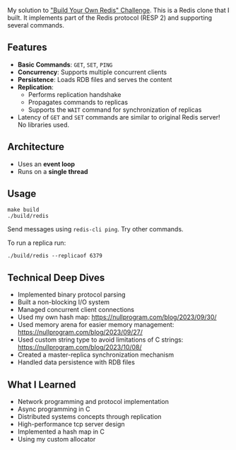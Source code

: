 My solution to ["Build Your Own Redis" Challenge](https://codecrafters.io/challenges/redis).
This is a Redis clone that I built. It implements part of the Redis protocol (RESP 2) and supporting several commands.

## Features

- **Basic Commands**: `GET`, `SET`, `PING`
- **Concurrency**: Supports multiple concurrent clients
- **Persistence**: Loads RDB files and serves the content
- **Replication**:
  - Performs replication handshake
  - Propagates commands to replicas
  - Supports the `WAIT` command for synchronization of replicas
- Latency of `GET` and `SET` commands are similar to original Redis server! No libraries used.

## Architecture

- Uses an **event loop**
- Runs on a **single thread**

## Usage

```
make build
./build/redis
```

Send messages using `redis-cli ping`. Try other commands.

To run a replica run:

```
./build/redis --replicaof 6379
```

## Technical Deep Dives

- Implemented binary protocol parsing
- Built a non-blocking I/O system
- Managed concurrent client connections
- Used my own hash map: https://nullprogram.com/blog/2023/09/30/
- Used memory arena for easier memory management: https://nullprogram.com/blog/2023/09/27/
- Used custom string type to avoid limitations of C strings: https://nullprogram.com/blog/2023/10/08/
- Created a master-replica synchronization mechanism
- Handled data persistence with RDB files

## What I Learned

- Network programming and protocol implementation
- Async programming in C
- Distributed systems concepts through replication
- High-performance tcp server design
- Implemented a hash map in C
- Using my custom allocator
